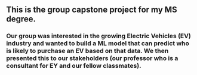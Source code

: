 ## This is the group capstone project for my MS degree. 
### Our group was interested in the growing Electric Vehicles (EV) industry and wanted to build a ML model that can predict who is likely to purchase an EV based on that data. We then presented this to our stakeholders (our professor who is a consultant for EY and our fellow classmates). 
